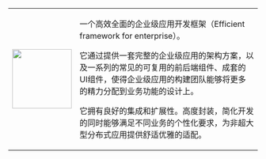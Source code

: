 <table><tr><td><img width="120" height="120" src="http://git.oschina.net/uploads/images/2015/1016/154424_b13ca824_96002.png"></img></td><td><p>一个高效全面的企业级应用开发框架（Efficient framework for enterprise）。</p><p>它通过提供一套完整的企业级应用的架构方案，以及一系列的常见的可复用的前后端组件、成套的UI组件，使得企业级应用的构建团队能够将更多的精力分配到业务功能的设计上。</p><p>它拥有良好的集成和扩展性。高度封装，简化开发的同时能够满足不同业务的个性化要求，为非超大型分布式应用提供舒适优雅的适配。</p></td><tr/></table>